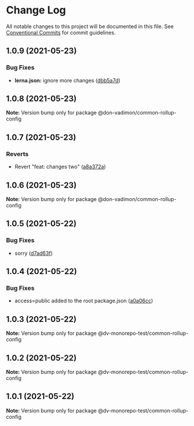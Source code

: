 # Change Log

All notable changes to this project will be documented in this file.
See [Conventional Commits](https://conventionalcommits.org) for commit guidelines.

## 1.0.9 (2021-05-23)


### Bug Fixes

* **lerna.json:** ignore more changes ([dbb5a7d](https://github.com/DonVadimon/dv-monorepo-test/commit/dbb5a7dca4979c0724dc824eaeefeafcc1a4a933))





## 1.0.8 (2021-05-23)

**Note:** Version bump only for package @don-vadimon/common-rollup-config





## 1.0.7 (2021-05-23)


### Reverts

* Revert "feat: changes two" ([a8a372a](https://github.com/DonVadimon/dv-monorepo-test/commit/a8a372aee61639f6c89ffe56450b12f972af5633))





## 1.0.6 (2021-05-23)

**Note:** Version bump only for package @don-vadimon/common-rollup-config





## 1.0.5 (2021-05-22)


### Bug Fixes

* sorry ([d7ad63f](https://github.com/DonVadimon/dv-monorepo-test/commit/d7ad63f6da167724119728c36c5a42605e015c76))





## 1.0.4 (2021-05-22)


### Bug Fixes

* access=public added to the root package.json ([a0a06cc](https://github.com/DonVadimon/dv-monorepo-test/commit/a0a06cc43839bc1dbffc2de946362631c50a9994))





## 1.0.3 (2021-05-22)

**Note:** Version bump only for package @dv-monorepo-test/common-rollup-config





## 1.0.2 (2021-05-22)

**Note:** Version bump only for package @dv-monorepo-test/common-rollup-config





## 1.0.1 (2021-05-22)

**Note:** Version bump only for package @dv-monorepo-test/common-rollup-config
